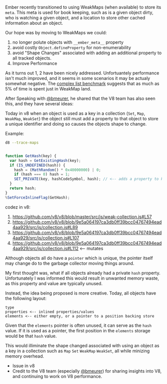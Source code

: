 Ember recently transitioned to using WeakMaps (when available) to store its
`meta`. This meta is used for book keeping, such as is a given object dirty,
who is watching a given object, and a location to store other cached
information about an object.

Our hope was by moving to WeakMaps we could:

1. no longer polute objects with `__ember_meta__` property
2. avoid costly `Object.defineProperty` for non-enumerability
3. avoid "Shape Changes" associated with adding an additional property to all
   tracked objects.
4. Improve Performance

As it turns out 1, 2 have been nicely addressed. Unfortuantely performance
isn't much improved, and it seems in some scenarios it may be actualy somewhat
negative. The [complex list
benchmark](https://github.com/eviltrout/ember-performance/tree/master/benchmarks/render-complex-list)
suggests that as much as 5% of time is spent just in WeakMap land.

After Speaking with [@bmeurer](https://twitter.com/bmeurer), he shared that the
V8 team has also seen this, and they have several ideas:

Today in v8 when an object is used as a key in a collection (`Set`, `Map`,
`WeakMap`, `WeakSet`) the object still must add a property to that object to
store a unique identifier and doing so causes the objects shape to change.

Example:

```sh
d8 --trace-maps
```

```benchmark

```

```js
function GetHash(key) {
  var hash = GetExistingHash(key);
  if (IS_UNDEFINED(hash)) {
    hash = (MathRandom() * 0x40000000) | 0;
    if (hash === 0) hash = 1;
    SET_PRIVATE(key, hashCodeSymbol, hash); // <-- adds a property to key (our object)
  }
  return hash;
}
%SetForceInlineFlag(GetHash);
```

codez in v8:

1. https://github.com/v8/v8/blob/master/src/js/weak-collection.js#L57
2. https://github.com/v8/v8/blob/9e5a064197ca3db0ff39bcc04767494ead4aa929/src/js/collection.js#L89
3. https://github.com/v8/v8/blob/9e5a064197ca3db0ff39bcc04767494ead4aa929/src/js/collection.js#L107
4. https://github.com/v8/v8/blob/9e5a064197ca3db0ff39bcc04767494ead4aa929/src/js/collection.js#L112 <-- mutates

Although objects all do have a `pointer` which is unique, the pointer itself
may change do to the garbage collector moving things around.

My first thought was, what if all objects already had a private `hash`
property. Unfortunately I was informed this would result in unwanted memory
waste, as this property and value are typically unused.

Instead, the idea being proposed is more creative. Today, all objects have the following layout:

```
type
properties <-- inlined properties/values
elements <-- either empty, or a pointer to a position backing store
```

Given that the `elements` pointer is often unused, it can serve as the `hash`
value. If it is used as a pointer, the first position in the `elements` storage
would be that `hash` value.

This would illiminate the shape changed associated with using an object as a
key in a collection such as `Map` `Set` `WeakMap` `WeakSet`, all while minizing
memory overhead.

* Issue in v8
* Credit to the V8 team (especially [@bmeurer](https://twitter.com/bmeurer)) for
sharing insights into V8, and continuing to work on V8 performance.

